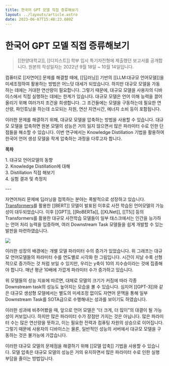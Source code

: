 ```yaml
---
title: 한국어 GPT 모델 직접 증류해보기
layout: ../layouts/article.astro
date: 2023-06-07T15:48:23.880Z
---
```


# 한국어 GPT 모델 직접 증류해보기

> [[한양대학교]], [[디지스트]] 학부 입시 특기자전형에 제출했던 보고서를 공개합니다. 원본의 작성일자는 2022년 9월 18일 \~ 10월 14일입니다.

컴퓨터로 [[자연어]] 문제를 해결할 때에, [[딥러닝]] 기반의 [[LLM:대규모 언어모델]]을 미세조정하여 활용하는 방법은 어느덧 대세가 되었습니다. 하지만 대규모 모델을 가동 하는 데에는 거대한 연산량이 필요합니다. 그렇기 때문에, 대규모 모델을 사용자의 디바이스에서 직접 실행하는 데에는 한계가 있습니다. 대규모 모델은 언어 이해 능력을 끌어올리기 위해 여러가지 조건을 희생합니다. 그 조건들에는 모델을 구동하는데 필요한 연산량, 파인튜닝을 하는데 소모되는 자원, 연산 지연시간, 에너지 소비 등이 포함됩니다.

이러한 문제를 해결하기 위해, 대규모 모델을 압축하는 방법을 사용할 수 있습니다. 대규모 모델을 압축하면 원본 모델의 성능은 거의 잃지 않으면서 많은 파라미터 수로 인한 단점들을 해소할 수 있습니다. 이번 연구에서는 Knowledge Distillation 기법을 활용하여 한국어 언어 생성 모델을 작게 압축하는 과정을 다루고자 합니다.

**목차**

1\. 대규모 언어모델의 동향\
2\. Knowledge Distillation에 대해\
3\. Distillation 직접 해보기\
4\. 실험 결과 및 측정치

\---

자연어처리 문제에 딥러닝을 접목하는 분야는 폭발적으로 성장하고 있습니다. [Transformers](Transformer)를 활용한 [[BERT]] 모델이 발표된 이후로 사전 학습된 언어모델의 가능성이 대두되었습니다. 이후 [[GPT]], [[RoBERTa]], [[XLNet]], [[T5]] 등의 Transformers를 활용한 대규모 사전학습 모델들이 일부 태스크에서는 인간을 능가하는 언어 처리 능력을 입증하며, 여러 Downstream Task 모델들을 쉽게 개발할 수 있는 발판을 마련하였습니다.

![](../images/58308f43-115d-4822-b4ca-6c9882863011.png)

이러한 성장의 배경에는 개별 모델 파라미터 수의 증가가 있었습니다. 위 그래프는 대규모 언어모델들의 파라미터 수를 연도별로 시각화 한 그림입니다. 시간이 지날 수록 선형적으로 증가하는 것 처럼 보일 수 있지만, 우리는 y축이 10의 지수승이라는 것에 집중해야 합니다. 매년 평균 10배에 가깝게 파라미터 수가 증가하고 있습니다.

위 모델들의 성능 지표에 따르면, 대체로 모델의 크기가 커짐에 따라 각종 Downstream task의 성능도 높아지는 모습을 볼 수 있습니다. 심지어 [[GPT-3]]와 같은 대규모 생성형 모델에서는 별도의 미세조정 없이도 자연어 문맥을 통해 일부 Downstream Task를 SOTA급으로 수행해내는 성과를 보이기도 하였습니다.

이러한 성과에 비추어봤을 때, 앞으로 언어 모델은 “더 크게, 더 많이”의 대결이 될 가능성이 커보입니다. 하지만 많은 파라미터 수가 장점만 가지는 것은 아닙니다. 많은 파라미터 수는 많은 연산량을 뜻하고, 이는 필요한 전력과 컴퓨팅 자원의 상승으로 이어집니다. 그렇기 때문에 사용자의 디바이스는 물론, 일반적인 성능의 서버에서 대규모 모델을 구동하는 것은 불가능에 가깝습니다.

이러한 대규모 모델의 문제점을 해결하기 위해 [[모델 압축]] 기법을 사용할 수 있습니다. 모델 압축은 대규모 모델의 성능은 거의 유지하면서 많은 파라미터 수로 인한 실행 부담을 줄이는 방법입니다.
